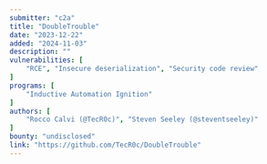 ```yaml
---
submitter: "c2a"
title: "DoubleTrouble"
date: "2023-12-22"
added: "2024-11-03"
description: ""
vulnerabilities: [
    "RCE", "Insecure deserialization", "Security code review"
]
programs: [
    "Inductive Automation Ignition"
]
authors: [
    "Rocco Calvi (@TecR0c)", "Steven Seeley (@steventseeley)"
]
bounty: "undisclosed"
link: "https://github.com/TecR0c/DoubleTrouble"
---
```




